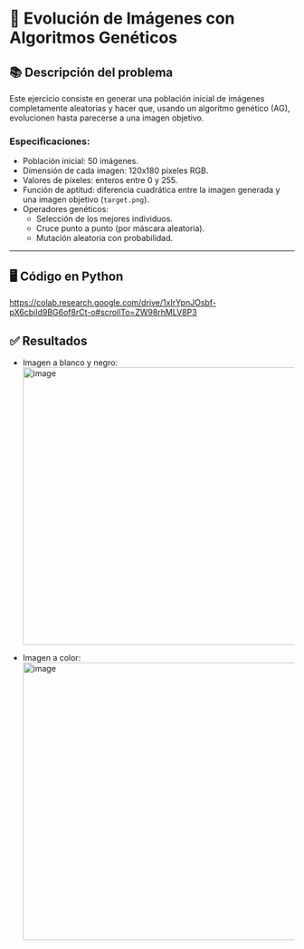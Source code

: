 # 📝 Evolución de Imágenes con Algoritmos Genéticos

## 📚 Descripción del problema
Este ejercicio consiste en generar una población inicial de imágenes completamente aleatorias y hacer que, usando un algoritmo genético (AG), evolucionen hasta parecerse a una imagen objetivo.  

### Especificaciones:
- Población inicial: 50 imágenes.
- Dimensión de cada imagen: 120x180 píxeles RGB.
- Valores de píxeles: enteros entre 0 y 255.
- Función de aptitud: diferencia cuadrática entre la imagen generada y una imagen objetivo (`target.png`).
- Operadores genéticos:
  - Selección de los mejores individuos.
  - Cruce punto a punto (por máscara aleatoria).
  - Mutación aleatoria con probabilidad.

---
## 🖥️ Código en Python
https://colab.research.google.com/drive/1xIrYpnJOsbf-pX6cbiId9BG6of8rCt-o#scrollTo=ZW98rhMLV8P3

## ✅ Resultados

- Imagen a blanco y negro:
  <img width="1391" height="490" alt="image" src="https://github.com/user-attachments/assets/2a1b9cce-17ba-4ca6-b9cc-db81f19d9828" />

- Imagen a color:
  <img width="1388" height="490" alt="image" src="https://github.com/user-attachments/assets/0d85bda2-8fc5-45d3-b9d7-910d7d38b202" />

